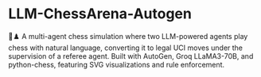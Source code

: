 # LLM-ChessArena-Autogen
🤖♟️ A multi-agent chess simulation where two LLM-powered agents play chess with natural language, converting it to legal UCI moves under the supervision of a referee agent. Built with AutoGen, Groq LLaMA3-70B, and python-chess, featuring SVG visualizations and rule enforcement.
